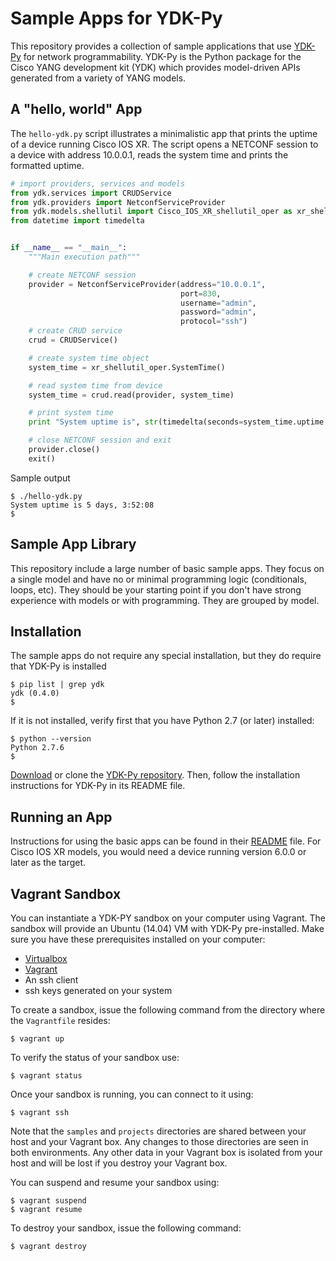 # Sample Apps for YDK-Py
This repository provides a collection of sample applications that use [YDK-Py](https://github.com/CiscoDevNet/ydk-py) for network programmability.  YDK-Py is the Python package for the Cisco YANG development kit (YDK) which provides model-driven APIs generated from a variety of YANG models.  

## A "hello, world" App
The `hello-ydk.py` script illustrates a minimalistic app that prints the uptime of a device running Cisco IOS XR.  The script opens a NETCONF session to a device with address 10.0.0.1, reads the system time and prints the formatted uptime.

```python
# import providers, services and models
from ydk.services import CRUDService
from ydk.providers import NetconfServiceProvider
from ydk.models.shellutil import Cisco_IOS_XR_shellutil_oper as xr_shellutil_oper
from datetime import timedelta


if __name__ == "__main__":
    """Main execution path"""

    # create NETCONF session
    provider = NetconfServiceProvider(address="10.0.0.1",
                                      port=830,
                                      username="admin",
                                      password="admin",
                                      protocol="ssh")
    # create CRUD service
    crud = CRUDService()

    # create system time object
    system_time = xr_shellutil_oper.SystemTime()

    # read system time from device
    system_time = crud.read(provider, system_time)

    # print system time
    print "System uptime is", str(timedelta(seconds=system_time.uptime.uptime))

    # close NETCONF session and exit
    provider.close()
    exit()
```

Sample output
```
$ ./hello-ydk.py
System uptime is 5 days, 3:52:08
$
```

## Sample App Library
This repository include a large number of basic sample apps. They focus on a single model and have no or minimal programming logic (conditionals, loops, etc).  They should be your starting point if you don't have strong experience with models or with programming.  They are grouped by model.

## Installation
The sample apps do not require any special installation, but they do require that YDK-Py is installed
```
$ pip list | grep ydk
ydk (0.4.0)
$
```

If it is not installed, verify first that you have Python 2.7 (or later) installed:
```
$ python --version
Python 2.7.6
$
```
[Download](https://github.com/CiscoDevNet/ydk-py/archive/master.zip) or clone the [YDK-Py repository](https://github.com/CiscoDevNet/ydk-py).  Then, follow the installation instructions for YDK-Py in its README file.

## Running an App
Instructions for using the basic apps can be found in their [README](https://github.com/CiscoDevNet/ydk-py-samples/tree/master/samples/basic) file.  For Cisco IOS XR models, you would need a device running version 6.0.0 or later as the target.

## Vagrant Sandbox
You can instantiate a YDK-PY sandbox on your computer using Vagrant.  The sandbox will provide an Ubuntu (14.04) VM with YDK-Py pre-installed.  Make sure you have these prerequisites installed on your computer:
* [Virtualbox](https://www.virtualbox.org/wiki/Downloads)
* [Vagrant](https://www.vagrantup.com/downloads.html)
* An ssh client
* ssh keys generated on your system

To create a sandbox, issue the following command from the directory where the `Vagrantfile` resides:
```
$ vagrant up
```

To verify the status of your sandbox use:
```
$ vagrant status
```

Once your sandbox is running, you can connect to it using:
```
$ vagrant ssh
```

Note that the `samples` and `projects` directories are shared between your host and your Vagrant box.  Any changes to those directories are seen in both environments.  Any other data in your Vagrant box is isolated from your host and will be lost if you destroy your Vagrant box.

You can suspend and resume your sandbox using:
```
$ vagrant suspend
$ vagrant resume
```

To destroy your sandbox, issue the following command:
```
$ vagrant destroy
```

